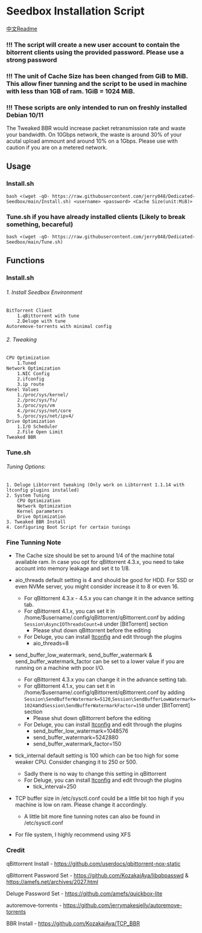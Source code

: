 # Seedbox Installation Script
[中文Readme](https://github.com/jerry048/Dedicated-Seedbox/blob/main/README-zh.md)
### !!! The script will create a new user account to contain the bitorrent clients using the provided password. Please use a strong password
### !!! The unit of Cache Size has been changed from GiB to MiB. This allow finer tunning and the script to be used in machine with less than 1GB of ram. 1GiB = 1024 MiB.
### !!! These scripts are only intended to run on freshly installed Debian 10/11

The Tweaked BBR would increase packet retransmission rate and waste your bandwidth. On 10Gbps network, the waste is around 30% of your acutal upload ammount and around 10% on a 1Gbps. Please use with caution if you are on a metered network. 

## Usage
### Install.sh
`bash <(wget -qO- https://raw.githubusercontent.com/jerry048/Dedicated-Seedbox/main/Install.sh) <username> <password> <Cache Size(unit:MiB)>`

### Tune.sh if you have already installed clients (Likely to break something, becareful)

`bash <(wget -qO- https://raw.githubusercontent.com/jerry048/Dedicated-Seedbox/main/Tune.sh)`

## Functions
### Install.sh
###### 1. Install Seedbox Environment
	BitTorrent Client
		1.qBittorrent with tune
		2.Deluge with tune
	Autoremove-torrents with minimal config
###### 2. Tweaking
	CPU Optimization
		1.Tuned
	Network Optimization
		1.NIC Config
		2.ifconfig
		3.ip route
	Kenel Values
		1./proc/sys/kernel/
		2./proc/sys/fs/
		3./proc/sys/vm
		4./proc/sys/net/core
		5./proc/sys/net/ipv4/
	Drive Optimization
		1.I/O Scheduler
		2.File Open Limit
	Tweaked BBR
### Tune.sh
###### Tuning Options:
	1. Deluge Libtorrent tweaking (Only work on Libtorrent 1.1.14 with ltconfig plugins installed)
	2. System Tuning
		CPU Optimization
		Network Optimization
		Kernel parameters
		Drive Optimization
	3. Tweaked BBR Install
	4. Configuring Boot Script for certain tunings
### Fine Tunning Note
- The Cache size should be set to around 1/4 of the machine total available ram. In case you opt for qBittorrent 4.3.x, you need to take account into memory leakage and set it to 1/8. 

- aio_threads default setting is 4 and should be good for HDD. For SSD or even NVMe server, you might consider increase it to 8 or even 16. 
	- For qBittorrent 4.3.x - 4.5.x you can change it in the advance setting tab. 
	- For qBittorrent 4.1.x, you can set it in /home/$username/.config/qBittorrent/qBittorrent.conf by adding `Session\AsyncIOThreadsCount=8` under [BitTorrent] section
		- Please shut down qBittorrent before the editing
	- For Deluge, you can install [ltconfig](https://github.com/ratanakvlun/deluge-ltconfig/releases/tag/v0.3.1) and edit through the plugins
		- aio_threads=8

- send_buffer_low_watermark, send_buffer_watermark & send_buffer_watermark_factor can be set to a lower value if you are running on a machine with poor I/O.
	- For qBittorrent 4.3.x you can change it in the advance setting tab. 
	- For qBittorrent 4.1.x, you can set it in /home/$username/.config/qBittorrent/qBittorrent.conf by adding `Session\SendBufferWatermark=5120`,`Session\SendBufferLowWatermark=1024`and`Session\SendBufferWatermarkFactor=150` under [BitTorrent] section
		- Please shut down qBittorrent before the editing
	- For Deluge, you can install [ltconfig](https://github.com/ratanakvlun/deluge-ltconfig/releases/tag/v0.3.1) and edit through the plugins
		- send_buffer_low_watermark=1048576
		- send_buffer_watermark=5242880
		- send_buffer_watermark_factor=150

- tick_internal default setting is 100 which can be too high for some weaker CPU. Consider changing it to 250 or 500.
	- Sadly there is no way to change this setting in qBittorrent
	- For Deluge, you can install [ltconfig](https://github.com/ratanakvlun/deluge-ltconfig/releases/tag/v0.3.1) and edit through the plugins
		- tick_interval=250

- TCP buffer size in /etc/sysctl.conf could be a little bit too high if you machine is low on ram. Please change it accordingly.
	- A little bit more fine tunning notes can also be found in /etc/sysctl.conf

- For file system, I highly recommend using XFS 

### Credit
qBittorrent Install - https://github.com/userdocs/qbittorrent-nox-static

qBittorrent Password Set - https://github.com/KozakaiAya/libqbpasswd & https://amefs.net/archives/2027.html

Deluge Password Set - https://github.com/amefs/quickbox-lite

autoremove-torrents - https://github.com/jerrymakesjelly/autoremove-torrents

BBR Install - https://github.com/KozakaiAya/TCP_BBR
